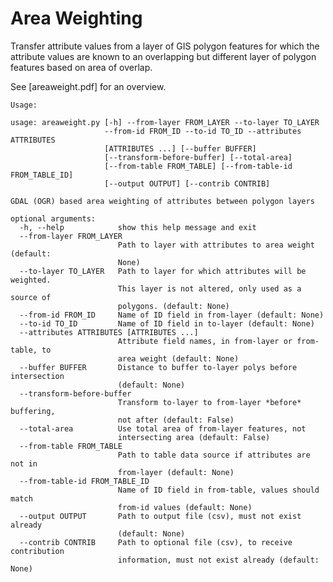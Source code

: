 # Area Weighting

Transfer attribute values from a layer of GIS polygon features for which
the attribute values are known to an overlapping but different layer of
polygon features based on area of overlap.

See [areaweight.pdf] for an overview.

    Usage:
    
    usage: areaweight.py [-h] --from-layer FROM_LAYER --to-layer TO_LAYER
                         --from-id FROM_ID --to-id TO_ID --attributes ATTRIBUTES
                         [ATTRIBUTES ...] [--buffer BUFFER]
                         [--transform-before-buffer] [--total-area]
                         [--from-table FROM_TABLE] [--from-table-id FROM_TABLE_ID]
                         [--output OUTPUT] [--contrib CONTRIB]

    GDAL (OGR) based area weighting of attributes between polygon layers
    
    optional arguments:
      -h, --help            show this help message and exit
      --from-layer FROM_LAYER
                            Path to layer with attributes to area weight (default:
                            None)
      --to-layer TO_LAYER   Path to layer for which attributes will be weighted.
                            This layer is not altered, only used as a source of
                            polygons. (default: None)
      --from-id FROM_ID     Name of ID field in from-layer (default: None)
      --to-id TO_ID         Name of ID field in to-layer (default: None)
      --attributes ATTRIBUTES [ATTRIBUTES ...]
                            Attribute field names, in from-layer or from-table, to
                            area weight (default: None)
      --buffer BUFFER       Distance to buffer to-layer polys before intersection
                            (default: None)
      --transform-before-buffer
                            Transform to-layer to from-layer *before* buffering,
                            not after (default: False)
      --total-area          Use total area of from-layer features, not
                            intersecting area (default: False)
      --from-table FROM_TABLE
                            Path to table data source if attributes are not in
                            from-layer (default: None)
      --from-table-id FROM_TABLE_ID
                            Name of ID field in from-table, values should match
                            from-id values (default: None)
      --output OUTPUT       Path to output file (csv), must not exist already
                            (default: None)
      --contrib CONTRIB     Path to optional file (csv), to receive contribution
                            information, must not exist already (default: None)
